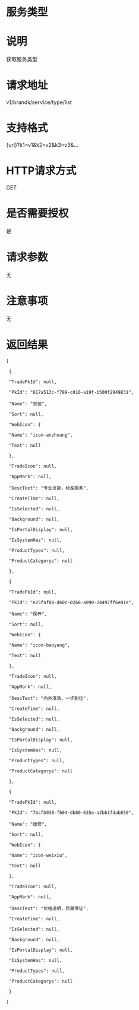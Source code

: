 # 服务类型

# 说明

获取服务类型

# 请求地址

v1\/brands\/service\/type\/list

# 支持格式

{url}?k1=v1&k2=v2&k3=v3&...

# HTTP请求方式

GET

# 是否需要授权

是

# 请求参数

无

# 注意事项

无

# 返回结果

`[`

` {`

` "TradePkId": null,`

` "PkId": "617a513c-f789-c016-a19f-b500f2949831",`

` "Name": "安装",`

` "Sort": null,`

` "WebIcon": {`

` "Name": "icon-anzhuang",`

` "Text": null`

` },`

` "TradeIcon": null,`

` "AppMark": null,`

` "DescText": "专业技能，标准服务",`

` "CreateTime": null,`

` "IsSelected": null,`

` "Background": null,`

` "IsPortalDisplay": null,`

` "IsSystemHas": null,`

` "ProductTypes": null,`

` "ProductCategorys": null`

` },`

` {`

` "TradePkId": null,`

` "PkId": "e25faf08-d60c-0268-a090-24497ff6e01e",`

` "Name": "保养",`

` "Sort": null,`

` "WebIcon": {`

` "Name": "icon-baoyang",`

` "Text": null`

` },`

` "TradeIcon": null,`

` "AppMark": null,`

` "DescText": "内外清洗，一步到位",`

` "CreateTime": null,`

` "IsSelected": null,`

` "Background": null,`

` "IsPortalDisplay": null,`

` "IsSystemHas": null,`

` "ProductTypes": null,`

` "ProductCategorys": null`

` },`

` {`

` "TradePkId": null,`

` "PkId": "7bcfb938-f604-db80-635e-a2bb1fdab850",`

` "Name": "维修",`

` "Sort": null,`

` "WebIcon": {`

` "Name": "icon-weixiu",`

` "Text": null`

` },`

` "TradeIcon": null,`

` "AppMark": null,`

` "DescText": "价格透明，质量保证",`

` "CreateTime": null,`

` "IsSelected": null,`

` "Background": null,`

` "IsPortalDisplay": null,`

` "IsSystemHas": null,`

` "ProductTypes": null,`

` "ProductCategorys": null`

` }`

`]`

